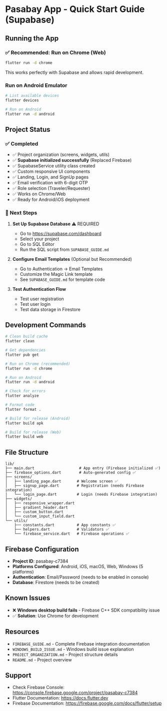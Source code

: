 # Pasabay App - Quick Start Guide (Supabase)

## Running the App

### ✅ Recommended: Run on Chrome (Web)
```bash
flutter run -d chrome
```
This works perfectly with Supabase and allows rapid development.

### Run on Android Emulator
```bash
# List available devices
flutter devices

# Run on Android
flutter run -d android
```

## Project Status

### ✅ Completed
- ✅ Project organization (screens, widgets, utils)
- ✅ **Supabase initialized successfully** (Replaced Firebase)
- ✅ SupabaseService utility class created
- ✅ Custom responsive UI components
- ✅ Landing, Login, and SignUp pages
- ✅ Email verification with 6-digit OTP
- ✅ Role selection (Traveler/Requester)
- ✅ Works on Chrome/Web
- ✅ Ready for Android/iOS deployment

### 🔄 Next Steps

1. **Set Up Supabase Database** ⚠️ REQUIRED
   - Go to https://supabase.com/dashboard
   - Select your project
   - Go to SQL Editor
   - Run the SQL script from `SUPABASE_GUIDE.md`

2. **Configure Email Templates** (Optional but Recommended)
   - Go to Authentication → Email Templates
   - Customize the Magic Link template
   - See `SUPABASE_GUIDE.md` for template code

3. **Test Authentication Flow**
   - Test user registration
   - Test user login
   - Test data storage in Firestore

## Development Commands

```bash
# Clean build cache
flutter clean

# Get dependencies
flutter pub get

# Run on Chrome (recommended)
flutter run -d chrome

# Run on Android
flutter run -d android

# Check for errors
flutter analyze

# Format code
flutter format .

# Build for release (Android)
flutter build apk

# Build for release (Web)
flutter build web
```

## File Structure
```
lib/
├── main.dart                    # App entry (Firebase initialized ✅)
├── firebase_options.dart        # Auto-generated config ✅
├── screens/
│   ├── landing_page.dart       # Welcome screen ✅
│   ├── signup_page.dart        # Registration (needs Firebase integration)
│   └── login_page.dart         # Login (needs Firebase integration)
├── widgets/
│   ├── responsive_wrapper.dart
│   ├── gradient_header.dart
│   ├── custom_button.dart
│   └── custom_input_field.dart
└── utils/
    ├── constants.dart          # App constants ✅
    ├── helpers.dart            # Validators ✅
    └── firebase_service.dart   # Firebase operations ✅
```

## Firebase Configuration
- **Project ID**: pasabay-c7384
- **Platforms Configured**: Android, iOS, macOS, Web, Windows (5 platforms)
- **Authentication**: Email/Password (needs to be enabled in console)
- **Database**: Firestore (needs to be created)

## Known Issues
- ❌ **Windows desktop build fails** - Firebase C++ SDK compatibility issue
- ✅ **Solution**: Use Chrome for development

## Resources
- `FIREBASE_GUIDE.md` - Complete Firebase integration documentation
- `WINDOWS_BUILD_ISSUE.md` - Windows build issue explanation
- `PROJECT_ORGANIZATION.md` - Project structure details
- `README.md` - Project overview

## Support
- Check Firebase Console: https://console.firebase.google.com/project/pasabay-c7384
- Flutter Documentation: https://docs.flutter.dev
- Firebase Documentation: https://firebase.google.com/docs/flutter/setup
